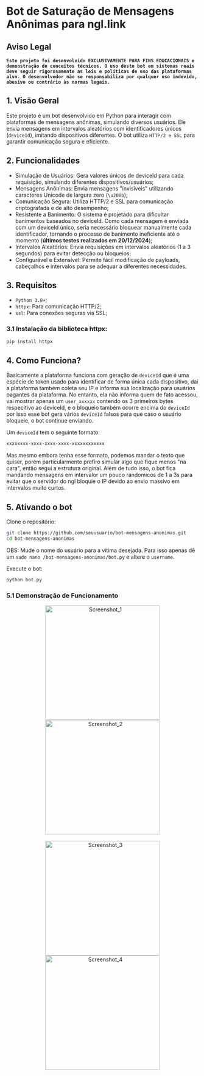 # Bot de Saturação de Mensagens Anônimas para ngl.link

## Aviso Legal
**`Este projeto foi desenvolvido EXCLUSIVAMENTE PARA FINS EDUCACIONAIS e demonstração de conceitos técnicos. O uso deste bot em sistemas reais deve seguir rigorosamente as leis e políticas de uso das plataformas alvo. O desenvolvedor não se responsabiliza por qualquer uso indevido, abusivo ou contrário às normas legais.`**

## 1. Visão Geral
Este projeto é um bot desenvolvido em Python para interagir com plataformas de mensagens anônimas, simulando diversos usuários. Ele envia mensagens em intervalos aleatórios com identificadores únicos (`deviceId`), imitando dispositivos diferentes. O bot utiliza `HTTP/2 e SSL` para garantir comunicação segura e eficiente.

## 2. Funcionalidades
- Simulação de Usuários: Gera valores únicos de deviceId para cada requisição, simulando diferentes dispositivos/usuários;
- Mensagens Anônimas: Envia mensagens "invisíveis" utilizando caracteres Unicode de largura zero (`\u200b`);
- Comunicação Segura: Utiliza HTTP/2 e SSL para comunicação criptografada e de alto desempenho;
- Resistente a Banimento: O sistema é projetado para dificultar banimentos baseados no deviceId. Como cada mensagem é enviada com um deviceId único, seria necessário bloquear manualmente cada identificador, tornando o processo de banimento ineficiente até o momento (**últimos testes realizados em 20/12/2024**);
- Intervalos Aleatórios: Envia requisições em intervalos aleatórios (1 a 3 segundos) para evitar detecção ou bloqueios;
- Configurável e Extensível: Permite fácil modificação de payloads, cabeçalhos e intervalos para se adequar a diferentes necessidades.

## 3. Requisitos
- `Python 3.8+`;
- `httpx`: Para comunicação HTTP/2;
- `ssl`: Para conexões seguras via SSL;

### 3.1 Instalação da biblioteca httpx:
```bash
pip install httpx
```

## 4. Como Funciona?
  Basicamente a plataforma funciona com geração de `deviceId` que é uma espécie de token usado para identificar de forma única cada dispositivo, dai a plataforma também coleta seu IP e informa sua localização para usuários pagantes da plataforma.
No entanto, ela não informa quem de fato acessou, vai mostrar apenas um `user_xxxxxx` contendo os 3 primeiros bytes respecitivo ao deviceId, e o bloqueio também ocorre encima do `deviceId` por isso esse bot gera vários `deviceId` falsos para que caso o usuário bloqueie, o bot continue enviando.

 
Um `deviceId` tem o seguinte formato:
```bash
xxxxxxxx-xxxx-xxxx-xxxx-xxxxxxxxxxxx
```
Mas mesmo embora tenha esse formato, podemos mandar o texto que quiser, porém particularmente prefiro simular algo que fique menos "na cara", então segui a estrutura original. Além de tudo isso, o bot fica mandando mensagens em intervalor um pouco randomicos de 1 a 3s para evitar que o servidor do ngl bloquie o IP devido ao envio massivo em intervalos muito curtos.

## 5. Ativando o bot
Clone o repositório:

```bash
git clone https://github.com/seuusuario/bot-mensagens-anonimas.git
cd bot-mensagens-anonimas
```

OBS: Mude o nome do usuário para a vitima desejada. Para isso apenas dê um `sudo nano /bot-mensagens-anonimas/bot.py` e altere o `username`. 

Execute o bot:
```bash
python bot.py
```

### 5.1 Demonstração de Funcionamento

<div align="center">
    <img src="https://github.com/user-attachments/assets/083129cf-81f7-4804-bfc0-320a6e8dee51" alt="Screenshot_1" width="300">
    <img src="https://github.com/user-attachments/assets/421157ea-cf69-4382-87fc-f800f9876686" alt="Screenshot_2" width="300">
</div>
<br>
<div align="center">
    <img src="https://github.com/user-attachments/assets/78f13cb0-27f8-48c6-b789-a79b51099183" alt="Screenshot_3" width="300">
    <img src="https://github.com/user-attachments/assets/a398bf3e-ac81-4e74-bcd4-fa37d2e11cb6" alt="Screenshot_4" width="300">
</div>


